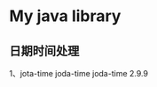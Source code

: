 # My java library

## 日期时间处理
1、jota-time
<dependency>
  <groupId>joda-time</groupId>
  <artifactId>joda-time</artifactId>
  <version>2.9.9</version>
</dependency>
